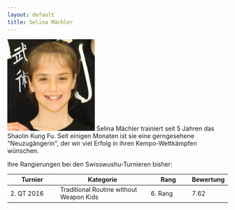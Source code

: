 ```yaml
---
layout: default
title: Selina Mächler
---
```


<img class="ifloat-left" src="/images/selina-maechler.jpg" alt="Selina Mächler" width="200px">
Selina Mächler trainiert seit 5 Jahren das Shaolin Kung Fu. Seit einigen Monaten ist sie eine gerngesehene "Neuzugängerin", der wir viel Erfolg in ihren Kempo-Wettkämpfen wünschen.


Ihre Rangierungen bei den Swisswushu-Turnieren bisher:
<table> 
	<thead> 
		<tr> 
			<th width="100">Turnier</th> 
			<th>Kategorie</th> 
			<th width="80">Rang</th> 
			<th width="50">Bewertung</th> 
		</tr> 
	</thead> 
	<tbody> 
		<tr> 
			<td>2. QT 2016</td> 
			<td>Traditional Routine without Weapon Kids</td> 
			<td>6. Rang</td> 
			<td>7.62</td> 
		</tr> 
	</tbody>
</table>